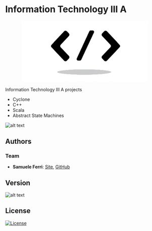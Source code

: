 # Information Technology III A

<p align="center">
<img src="https://github.com/samuelexferri/info-3a/blob/master/images/programming.png" width="400">
</p>

Information Technology III A projects

-   Cyclone
-   C++
-   Scala
-   Abstract State Machines

![alt text](https://img.shields.io/badge/Language-Italian-infomrmational?style=for-the-badge)

## Authors

### Team

-   **Samuele Ferri**: [Site](https://samuelexferri.com), [GitHub](https://github.com/samuelexferri)

## Version

![alt text](https://img.shields.io/badge/Version-0.0.1-blue.svg?style=for-the-badge)

## License

[![License](https://img.shields.io/badge/License-MIT_License-blue.svg?style=for-the-badge)](https://badges.mit-license.org)

